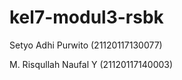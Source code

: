 # kel7-modul3-rsbk
Setyo Adhi Purwito (21120117130077) <p>
M. Risqullah Naufal Y (21120117140003) <p>
 





